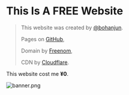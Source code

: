 # This Is A FREE Website

> This website was created by [@bohanjun](https://github.com/bohanjun).
>
> Pages on [GitHub](https://github.com/),
>
> Domain by [Freenom](https://www.freenom.com/),
>
> CDN by [Cloudflare](https://www.cloudflare.com/).

This website cost me **&yen;0**.

![banner.png](https://s1.ax1x.com/2020/07/21/Uo79hD.png)
